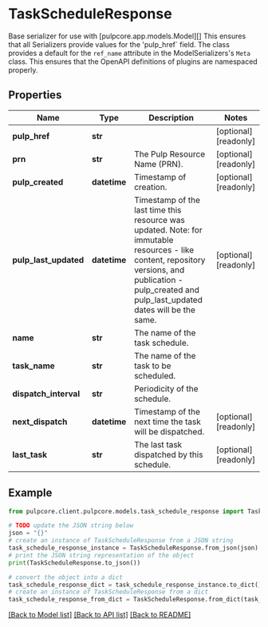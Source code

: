 # TaskScheduleResponse

Base serializer for use with [pulpcore.app.models.Model][]  This ensures that all Serializers provide values for the 'pulp_href` field.  The class provides a default for the ``ref_name`` attribute in the ModelSerializers's ``Meta`` class. This ensures that the OpenAPI definitions of plugins are namespaced properly.

## Properties

Name | Type | Description | Notes
------------ | ------------- | ------------- | -------------
**pulp_href** | **str** |  | [optional] [readonly] 
**prn** | **str** | The Pulp Resource Name (PRN). | [optional] [readonly] 
**pulp_created** | **datetime** | Timestamp of creation. | [optional] [readonly] 
**pulp_last_updated** | **datetime** | Timestamp of the last time this resource was updated. Note: for immutable resources - like content, repository versions, and publication - pulp_created and pulp_last_updated dates will be the same. | [optional] [readonly] 
**name** | **str** | The name of the task schedule. | 
**task_name** | **str** | The name of the task to be scheduled. | 
**dispatch_interval** | **str** | Periodicity of the schedule. | 
**next_dispatch** | **datetime** | Timestamp of the next time the task will be dispatched. | [optional] [readonly] 
**last_task** | **str** | The last task dispatched by this schedule. | [optional] [readonly] 

## Example

```python
from pulpcore.client.pulpcore.models.task_schedule_response import TaskScheduleResponse

# TODO update the JSON string below
json = "{}"
# create an instance of TaskScheduleResponse from a JSON string
task_schedule_response_instance = TaskScheduleResponse.from_json(json)
# print the JSON string representation of the object
print(TaskScheduleResponse.to_json())

# convert the object into a dict
task_schedule_response_dict = task_schedule_response_instance.to_dict()
# create an instance of TaskScheduleResponse from a dict
task_schedule_response_from_dict = TaskScheduleResponse.from_dict(task_schedule_response_dict)
```
[[Back to Model list]](../README.md#documentation-for-models) [[Back to API list]](../README.md#documentation-for-api-endpoints) [[Back to README]](../README.md)


